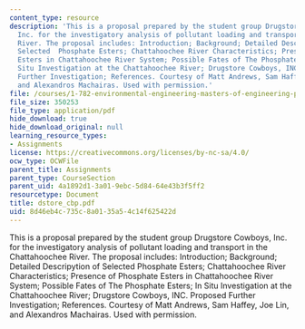 ```yaml
---
content_type: resource
description: 'This is a proposal prepared by the student group Drugstore Cowboys,
  Inc. for the investigatory analysis of pollutant loading and transport in the Chattahoochee
  River. The proposal includes: Introduction; Background; Detailed Descripytion of
  Selected  Phosphate Esters; Chattahoochee River Characteristics; Presence of Phosphate
  Esters in Chattahoochee River System; Possible Fates of The Phosphate Esters; In
  Situ Investigation at the Chattahoochee River; Drugstore Cowboys, INC. Proposed
  Further Investigation; References. Courtesy of Matt Andrews, Sam Haffey, Joe Lin,
  and Alexandros Machairas. Used with permission.'
file: /courses/1-782-environmental-engineering-masters-of-engineering-project-fall-2003-spring-2004/8d46eb4c735c8a0135a54c14f625422d_dstore_cbp.pdf
file_size: 350253
file_type: application/pdf
hide_download: true
hide_download_original: null
learning_resource_types:
- Assignments
license: https://creativecommons.org/licenses/by-nc-sa/4.0/
ocw_type: OCWFile
parent_title: Assignments
parent_type: CourseSection
parent_uid: 4a1892d1-3a01-9ebc-5d84-64e43b3f5ff2
resourcetype: Document
title: dstore_cbp.pdf
uid: 8d46eb4c-735c-8a01-35a5-4c14f625422d
---
```

This is a proposal prepared by the student group Drugstore Cowboys, Inc. for the investigatory analysis of pollutant loading and transport in the Chattahoochee River. The proposal includes: Introduction; Background; Detailed Descripytion of Selected  Phosphate Esters; Chattahoochee River Characteristics; Presence of Phosphate Esters in Chattahoochee River System; Possible Fates of The Phosphate Esters; In Situ Investigation at the Chattahoochee River; Drugstore Cowboys, INC. Proposed Further Investigation; References. Courtesy of Matt Andrews, Sam Haffey, Joe Lin, and Alexandros Machairas. Used with permission.